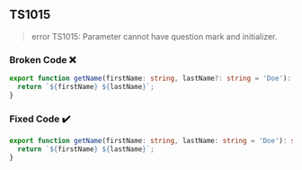 ## TS1015

> error TS1015: Parameter cannot have question mark and initializer.

### Broken Code ❌

```ts
export function getName(firstName: string, lastName?: string = 'Doe'): string {
  return `${firstName} ${lastName}`;
}
```

### Fixed Code ✔️

```ts
export function getName(firstName: string, lastName: string = 'Doe'): string {
  return `${firstName} ${lastName}`;
}
```
